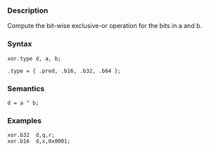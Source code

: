 ### Description

Compute the bit-wise exclusive-or operation for the bits in a and b.

### Syntax

```
xor.type d, a, b;

.type = { .pred, .b16, .b32, .b64 };
```

### Semantics

```
d = a ^ b;
```

### Examples

```
xor.b32  d,q,r;
xor.b16  d,x,0x0001;
```

